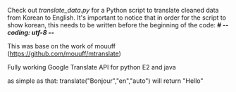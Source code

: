 
Check out *translate_data.py* for a Python script to translate cleaned data from Korean to English. It's important to notice that in order for the script to show korean, this needs to be written before the beginning of the code: **# -*- coding: utf-8 -*-**


This was base on the work of mouuff (https://github.com/mouuff/mtranslate)


Fully working Google Translate API for python E2 and java

as simple as that:
translate("Bonjour","en","auto") will return "Hello"
